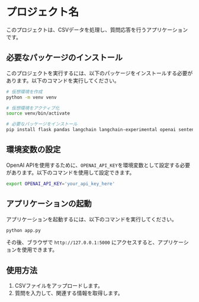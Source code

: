 # プロジェクト名

このプロジェクトは、CSVデータを処理し、質問応答を行うアプリケーションです。

## 必要なパッケージのインストール

このプロジェクトを実行するには、以下のパッケージをインストールする必要があります。以下のコマンドを実行してください。

```bash
# 仮想環境を作成
python -m venv venv

# 仮想環境をアクティブ化
source venv/bin/activate

# 必要なパッケージをインストール
pip install flask pandas langchain langchain-experimental openai sentence-transformers chromadb flask_socketio langchain_openai
```

## 環境変数の設定

OpenAI APIを使用するために、`OPENAI_API_KEY`を環境変数として設定する必要があります。以下のコマンドを使用して設定できます。

```bash
export OPENAI_API_KEY='your_api_key_here'
```

## アプリケーションの起動

アプリケーションを起動するには、以下のコマンドを実行してください。

```bash
python app.py
```

その後、ブラウザで `http://127.0.0.1:5000` にアクセスすると、アプリケーションを使用できます。

## 使用方法

1. CSVファイルをアップロードします。
2. 質問を入力して、関連する情報を取得します。
